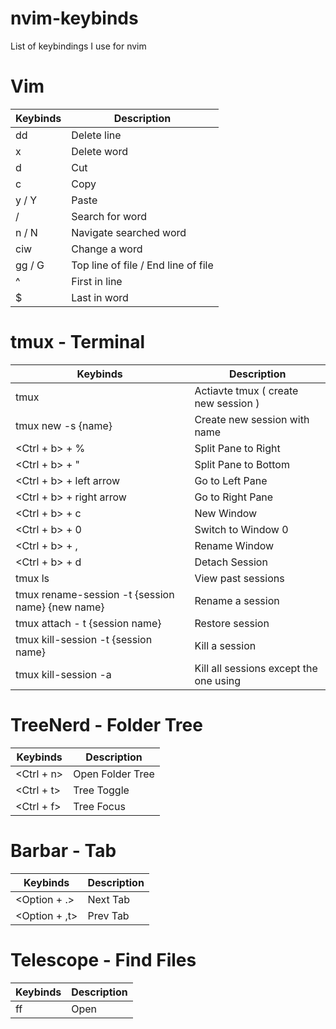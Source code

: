 # nvim-keybinds
List of keybindings I use for nvim

# Vim 
| Keybinds  | Description |
| ------------- | ------------- |
|  dd  | Delete line  |
|  x  | Delete word  |
| d   | Cut |
| c  | Copy  |
| y / Y | Paste |
| / | Search for word |
| n / N | Navigate searched word |
| ciw | Change a word |
| gg / G | Top line of file / End line of file |
| ^ | First in line |
| $ | Last in word |

# tmux - Terminal
| Keybinds  | Description |
| ------------- | ------------- |
|  tmux  | Actiavte tmux ( create new session ) |
|  tmux new -s {name} | Create new session with name |
|  <Ctrl + b> + %  | Split Pane to Right |
|  <Ctrl + b> + "  | Split Pane to Bottom |
| <Ctrl + b> + left arrow  | Go to Left Pane  |
| <Ctrl + b> + right arrow | Go to Right Pane |
|  <Ctrl + b> + c  | New Window |
|  <Ctrl + b> + 0  | Switch to Window 0 |
|  <Ctrl + b> + ,  | Rename Window 
|  <Ctrl + b> + d  | Detach Session |
|  tmux ls  | View past sessions |
|  tmux rename-session -t {session name} {new name}  | Rename a session |
|  tmux attach - t {session name}  | Restore session |
|  tmux kill-session -t {session name}  | Kill a session |
|  tmux kill-session -a | Kill all sessions except the one using |

# TreeNerd - Folder Tree
| Keybinds  | Description |
| ------------- | ------------- |
|  <Ctrl + n>  | Open Folder Tree  |
| <Ctrl + t>   | Tree Toggle |
| <Ctrl + f> | Tree Focus |

# Barbar - Tab 
| Keybinds  | Description |
| ------------- | ------------- |
|  <Option + .>  | Next Tab  |
| <Option + ,t>   | Prev Tab |

# Telescope - Find Files
| Keybinds  | Description |
| ------------- | ------------- |
| ff | Open |

